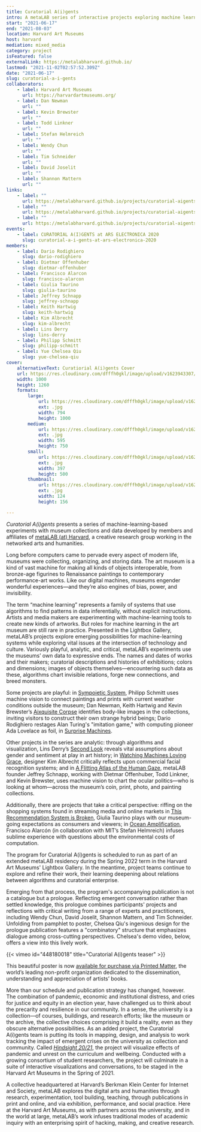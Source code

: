 ```yaml
---
title: Curatorial A(i)gents
intro: A metaLAB series of interactive projects exploring machine learning in, around, and about the Harvard Art Museums
start: "2021-06-17"
end: "2021-08-03"
location: Harvard Art Museums
host: harvard
mediation: mixed_media
category: project
isFeatured: false
externalLink: https://metalabharvard.github.io/
lastmod: "2021-11-02T02:57:52.309Z"
date: "2021-06-17"
slug: curatorial-a-i-gents
collaborators:
    - label: Harvard Art Museums
      url: https://harvardartmuseums.org/
    - label: Dan Newman
      url: ""
    - label: Kevin Brewster
      url: ""
    - label: Todd Linkner
      url: ""
    - label: Stefan Helmreich
      url: ""
    - label: Wendy Chun
      url: ""
    - label: Tim Schneider
      url: ""
    - label: David Joselit
      url: ""
    - label: Shannon Mattern
      url: ""
links:
    - label: ""
      url: https://metalabharvard.github.io/projects/curatorial-aigents/sympoieticsystem/
    - label: ""
      url: https://metalabharvard.github.io/projects/curatorial-aigents/secondlook/
    - label: ""
      url: https://metalabharvard.github.io/projects/curatorial-aigents/thelovinggrace/
events:
    - label: CURATORIAL A(I)GENTS at ARS ELECTRONICA 2020
      slug: curatorial-a-i-gents-at-ars-electronica-2020
members:
    - label: Dario Rodighiero
      slug: dario-rodighiero
    - label: Dietmar Offenhuber
      slug: dietmar-offenhuber
    - label: Francisco Alarcon
      slug: francisco-alarcon
    - label: Giulia Taurino
      slug: giulia-taurino
    - label: Jeffrey Schnapp
      slug: jeffrey-schnapp
    - label: Keith Hartwig
      slug: keith-hartwig
    - label: Kim Albrecht
      slug: kim-albrecht
    - label: Lins Derry
      slug: lins-derry
    - label: Philipp Schmitt
      slug: philipp-schmitt
    - label: Yue Chelsea Qiu
      slug: yue-chelsea-qiu
cover:
    alternativeText: Curatiorial A(i)gents Cover
    url: https://res.cloudinary.com/dfffh0gkl/image/upload/v1623943307/agents_ce7bfadd93.jpg
    width: 1000
    height: 1260
    formats:
        large:
            url: https://res.cloudinary.com/dfffh0gkl/image/upload/v1623943308/large_agents_ce7bfadd93.jpg
            ext: .jpg
            width: 794
            height: 1000
        medium:
            url: https://res.cloudinary.com/dfffh0gkl/image/upload/v1623943309/medium_agents_ce7bfadd93.jpg
            ext: .jpg
            width: 595
            height: 750
        small:
            url: https://res.cloudinary.com/dfffh0gkl/image/upload/v1623943309/small_agents_ce7bfadd93.jpg
            ext: .jpg
            width: 397
            height: 500
        thumbnail:
            url: https://res.cloudinary.com/dfffh0gkl/image/upload/v1623943307/thumbnail_agents_ce7bfadd93.jpg
            ext: .jpg
            width: 124
            height: 156

---
```

*Curatorial A(i)gents* presents a series of machine-learning-based experiments with museum collections and data developed by members and affiliates of [metaLAB (at) Harvard](https://metalabharvard.github.io/), a creative research group working in the networked arts and humanities. 

Long before computers came to pervade every aspect of modern life, museums were collecting, organizing, and storing data. The art museum is a kind of vast machine for making all kinds of objects interoperable, from bronze-age figurines to Renaissance paintings to contemporary performance-art works. Like our digital machines, museums engender wonderful experiences—and they’re also engines of bias, power, and invisibility. 

The term “machine learning” represents a family of systems that use algorithms to find patterns in data inferentially, without explicit instructions. Artists and media makers are experimenting with machine-learning tools to create new kinds of artworks. But roles for machine learning in the art museum are still rare in practice. Presented in the Lightbox Gallery, metaLAB’s projects explore emerging possibilities for machine-learning systems while exploring vital issues at the intersection of technology and culture. Variously playful, analytic, and critical, metaLAB’s experiments use the museums’ own data to expressive ends. The names and dates of works and their makers; curatorial descriptions and histories of exhibitions; colors and dimensions; images of objects themselves—encountering such data as these, algorithms chart invisible relations, forge new connections, and breed monsters. 

Some projects are playful: in [Sympoietic System](https://metalab.netlify.app/sympoietic-system/), Philipp Schmitt uses machine vision to connect paintings and prints with current weather conditions outside the museum; Dan Newman, Keith Hartwig and Kevin Brewster’s [Aixquisite Corpse](https://metalabharvard.github.io/projects/curatorial-aigents/aixquisitecorpse/) identifies body-like images in the collections, inviting visitors to construct their own strange hybrid beings; Dario Rodighiero restages Alan Turing's "imitation game," with computing pioneer Ada Lovelace as foil, in [Surprise Machines](https://metalabharvard.github.io/projects/curatorial-aigents/surprisemachines/). 

Other projects in the series are analytic: through algorithms and visualization, Lins Derry’s [Second Look](https://metalabharvard.github.io/projects/curatorial-aigents/secondlook/) reveals vital assumptions about gender and sentiment at play in art history; in [Watching Machines Loving Grace](https://metalabharvard.github.io/projects/curatorial-aigents/thelovinggrace/), designer Kim Albrecht critically reflects upon commercial facial recognition systems; and in [A Flitting Atlas of the Human Gaze](https://metalabharvard.github.io/projects/curatorial-aigents/aflittingatlas/), metaLAB founder Jeffrey Schnapp, working with Dietmar Offenhuber, Todd Linkner, and Kevin Brewster, uses machine vision to chart the ocular politics—who is looking at whom—across the museum’s coin, print, photo, and painting collections. 

Additionally, there are projects that take a critical perspective: riffing on the shopping systems found in streaming media and online markets in [This Recommendation System is Broken](https://metalabharvard.github.io/projects/curatorial-aigents/thisrecommendationsystem/), Giulia Taurino plays with our museum-going expectations as consumers and viewers; in [Ocean Amplification](https://metalabharvard.github.io/projects/curatorial-aigents/oceanamplification/), Francisco Alarcón (in collaboration with MIT’s Stefan Helmreich) infuses sublime experience with questions about the environmental costs of computation. 

The program for Curatorial A(i)gents is scheduled to run as part of an extended metaLAB residency during the Spring 2022 term in the Harvard Art Museums' Lightbox Gallery. In the meantime, project teams continue to explore and refine their work, their learning deepening about relations between algorithms and curatorial enterprise. 

Emerging from that process, the program's accompanying publication is not a catalogue but a prologue. Reflecting emergent conversation rather than settled knowledge, this prologue combines participants' projects and reflections with critical writing from a range of experts and practitioners, including Wendy Chun, David Joselit, Shannon Mattern, and Tim Schneider. Unfolding from pamphlet to poster, Chelsea Qiu's ingenious design for the prologue publication features a "combinatory" structure that emphasizes dialogue among cross-cutting perspectives. Chelsea's demo video, below, offers a view into this lively work.

{{< vimeo id="448180018" title="Curatorial A(i)gents teaser" >}}

This beautiful poster is now [available for purchase via Printed Matter](https://www.printedmatter.org/catalog/57243), the world’s leading non-profit organization dedicated to the dissemination, understanding and appreciation of artists’ books.

More than our schedule and publication strategy has changed, however. The combination of pandemic, economic and institutional distress, and cries for justice and equity in an election year, have challenged us to think about the precarity and resilience in our community. In a sense, the university is a collection—of courses, buildings, and research efforts; like the museum or the archive, the collective choices comprising it build a reality, even as they obscure alternative possibilities. As an added project, the Curatorial A(i)gents team is putting its tools in mapping, design, and analysis to work tracking the impact of emergent crises on the university as collection and community. Called *[Hindsight 20/21](https://metalabharvard.github.io/projects/curatorial-aigents/hindsight2021/)*, the project will visualize effects of pandemic and unrest on the curriculum and wellbeing. Conducted with a growing consortium of student researchers, the project will culminate in a suite of interactive visualizations and conversations, to be staged in the Harvard Art Museums in the Spring of 2021.

A collective headquartered at Harvard’s Berkman Klein Center for Internet and Society, metaLAB explores the digital arts and humanities through research, experimentation, tool building, teaching, through publications in print and online, and via exhibition, performance, and social practice. Here at the Harvard Art Museums, as with partners across the university, and in the world at large, metaLAB’s work infuses traditional modes of academic inquiry with an enterprising spirit of hacking, making, and creative research.